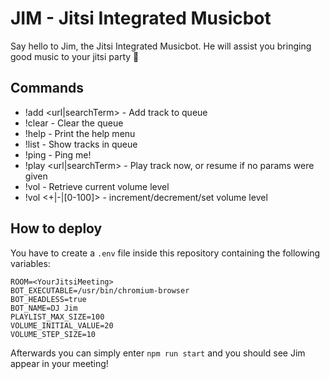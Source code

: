 # JIM - Jitsi Integrated Musicbot

Say hello to Jim, the Jitsi Integrated Musicbot. He will assist you bringing good music to your jitsi party :tada:

## Commands

* !add <url|searchTerm> - Add track to queue
* !clear - Clear the queue
* !help - Print the help menu
* !list - Show tracks in queue
* !ping - Ping me!
* !play <url|searchTerm> - Play track now, or resume if no params were given
* !vol - Retrieve current volume level
* !vol <+|-|[0-100]> - increment/decrement/set volume level

## How to deploy

You have to create a `.env` file inside this repository containing the following variables:

```config
ROOM=<YourJitsiMeeting>
BOT_EXECUTABLE=/usr/bin/chromium-browser
BOT_HEADLESS=true
BOT_NAME=DJ Jim
PLAYLIST_MAX_SIZE=100
VOLUME_INITIAL_VALUE=20
VOLUME_STEP_SIZE=10
```

Afterwards you can simply enter `npm run start` and you should see Jim appear in your meeting!

